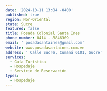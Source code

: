 ```yaml
---
date: '2024-10-11 13:04 -0400'
published: true
region: Nor-Oriental
state: Sucre
featured: false
title: Posada Colonial Santa Ines
phone_number: 0414 - 8846309
email: ' posadasantaines@gmail.com'
website: www.posadasantaines.com.ve
address: ' Calle Sucre, Cumaná 6101, Sucre'
services:
  - Guía Turística
  - Hospedaje
  - Servicio de Reservación
types:
  - Hospedaje
---
```


